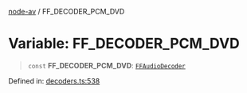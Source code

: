 [node-av](../globals.md) / FF\_DECODER\_PCM\_DVD

# Variable: FF\_DECODER\_PCM\_DVD

> `const` **FF\_DECODER\_PCM\_DVD**: [`FFAudioDecoder`](../type-aliases/FFAudioDecoder.md)

Defined in: [decoders.ts:538](https://github.com/seydx/av/blob/f8631fc881b394300b1479f511d55cf1c370a87f/src/constants/decoders.ts#L538)
